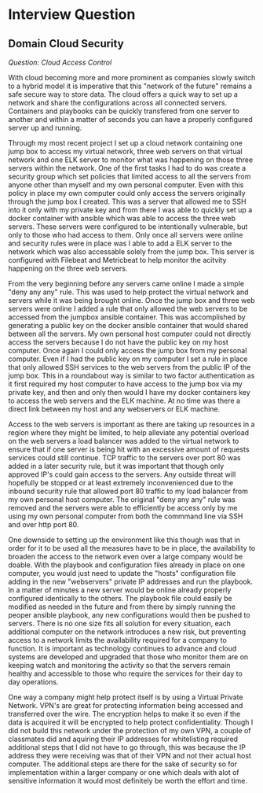 # Interview Question 

## Domain Cloud Security
_Question: Cloud Access Control_

With cloud becoming more and more prominent as companies slowly switch to a hybrid model it is imperative that this "network of the future" remains a safe secure way to store data.  The cloud offers a quick way to set up a network and share the configurations across all connected servers.  Containers and playbooks can be quickly transfered from one server to another and within a matter of seconds you can have a properly configured server up and running.

Through my most recent project I set up a cloud network containing one jump box to access my virtual network, three web servers on that virtual network and one ELK server to monitor what was happening on those three servers within the network.  One of the first tasks I had to do was create a security group which set policies that limited access to all the servers from anyone other than myself and my own personal computer.  Even with this policy in place my own computer could only access the servers originally through the jump box I created.  This was a server that allowed me to SSH into it only with my private key and from there I was able to quickly set up a docker container with ansible which was able to access the three web servers.  These servers were configured to be intentionally vulnerable, but only to those who had access to them.  Only once all servers were online and security rules were in place was I able to add a ELK server to the network which was also accessable solely from the jump box.  This server is configured with Filebeat and Metricbeat to help monitor the acitvity happening on the three web servers.

From the very beginning before any servers came online I made a simple "deny any any" rule.  This was used to help protect the virtual network and servers while it was being brought online.  Once the jump box and three web servers were online I added a rule that only allowed the web servers to be accessed from the jumpbox ansible container.  This was accomplished by generating a public key on the docker ansible container that would shared between all the servers.  My own personal host computer could not directly access the servers because I do not have the public key on my host computer.  Once again I could only access the jump box from my personal computer.  Even if I had the public key on my computer I set a rule in place that only allowed SSH services to the web servers from the public IP of the jump box.  This in a roundabout way is similar to two factor authentication as it first required my host computer to have access to the jump box via my private key, and then and only then would I have my docker containers key to access the web servers and the ELK machine.  At no time was there a direct link between my host and any webservers or ELK machine.

Access to the web servers is important as there are taking up resources in a region where they might be limited, to help alleviate any potential overload on the web servers a load balancer was added to the virtual network to ensure that if one server is being hit with an excessive amount of requests services could still continue.  TCP traffic to the servers over port 80 was added in a later security rule, but it was important that though only approved IP's could gain access to the servers.  Any outside threat will hopefully be stopped or at least extremely inconvenienced due to the inbound security rule that allowed port 80 traffic to my load balancer from my own personal host computer.  The original "deny any any" rule was removed and the servers were able to efficiently be access only by me using my own personal computer from both the commmand line via SSH and over http port 80.

One downside to setting up the environment like this though was that in order for it to be used all the measures have to be in place, the availability to broaden the access to the network even over a large company would be doable.  With the playbook and configuration files already in place on one computer, you would just need to update the "hosts" configuration file adding in the new "webservers" private IP addresses and run the playbook.  In a matter of minutes a new server would be online already properly configured identically to the others.  The playbook file could easily be modified as needed in the future and from there by simply running the peoper ansible playbook, any new configurations would then be pushed to servers.  There is no one size fits all solution for every situation, each additional computer on the network introduces a new risk, but preventing access to a network limits the availability required for a company to function.  It is important as technology continues to advance and cloud systems are developed and upgraded that those who monitor them are on keeping watch and monitoring the activity so that the servers remain healthy and accessible to those who require the services for their day to day operations.

One way a company might help protect itself is by using a Virtual Private Network.  VPN's are great for protecting information being accessed and transferred over the wire.  The encryption helps to make it so even if the data is acquired it will be encrypted to help protect confidentiality.  Though I did not build this network under the protection of my own VPN, a couple of classmates did and aquiring their IP addresses for whitelisting required additional steps that I did not have to go through, this was because the IP address they were receiving was that of their VPN and not their actual host computer.  The additional steps are there for the sake of security so for implementation within a larger company or one which deals with alot of sensitive information it would most definitely be worth the effort and time.
